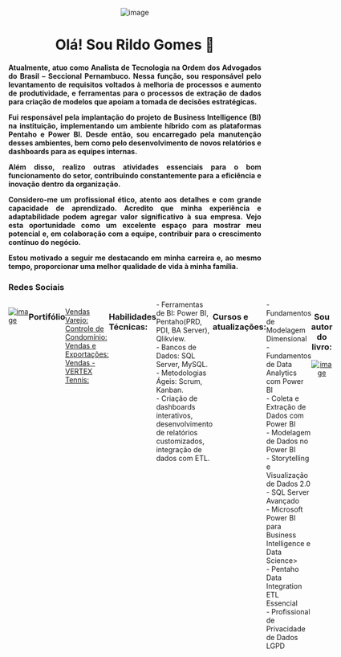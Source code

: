<p align="center">
  <img src="https://github.com/user-attachments/assets/4de7f62c-222f-4a6b-b473-a6c40b3a7309" alt="image">
</p>
<h1 align="center">Olá! Sou Rildo Gomes 👋</h1>

<h4 align="justify">

Atualmente, atuo como Analista de Tecnologia na Ordem dos Advogados do Brasil – Seccional Pernambuco. Nessa função, sou responsável pelo levantamento de requisitos voltados à melhoria de processos e aumento de produtividade, e ferramentas para o processos de extração de dados para criação de modelos que apoiam a tomada de decisões estratégicas.

Fui responsável pela implantação do projeto de Business Intelligence (BI) na instituição, implementando um ambiente híbrido com as plataformas Pentaho e Power BI. Desde então, sou encarregado pela manutenção desses ambientes, bem como pelo desenvolvimento de novos relatórios e dashboards para as equipes internas.

Além disso, realizo outras atividades essenciais para o bom funcionamento do setor, contribuindo constantemente para a eficiência e inovação dentro da organização.

Considero-me um profissional ético, atento aos detalhes e com grande capacidade de aprendizado. Acredito que minha experiência e adaptabilidade podem agregar valor significativo à sua empresa. Vejo esta oportunidade como um excelente espaço para mostrar meu potencial e, em colaboração com a equipe, contribuir para o crescimento contínuo do negócio.

Estou motivado a seguir me destacando em minha carreira e, ao mesmo tempo, proporcionar uma melhor qualidade de vida à minha família.
</h4>

<h3>Redes Sociais</h3>
<div style="display: flex">

[![image](https://github.com/user-attachments/assets/7fc1b3de-fce2-4686-85b5-70d33f98203e)](https://www.linkedin.com/in/rildo-gomes-06580142)

<h3>Portifólio</h3>

[Vendas Varejo:](https://app.powerbi.com/view?r=eyJrIjoiYWVkNjYwNDYtMzEzYy00ZGFkLTgxNzYtYWIyODU1NWFiMDgzIiwidCI6IjRmMDg2MTI0LWMyYzktNGU2Zi05Mjk4LTVmMGQ2NTU5NGI4MyJ9&pageName=ReportSectioncf77f7dbc2d80be00708)
<br>
[Controle de Condomínio:](https://app.powerbi.com/view?r=eyJrIjoiODcxOTlhMGMtZGM5My00MzEwLWJhNzQtM2Y3MzA5NjVhZTdhIiwidCI6IjRmMDg2MTI0LWMyYzktNGU2Zi05Mjk4LTVmMGQ2NTU5NGI4MyJ9&pageName=ReportSection842d88372983069e77d3)
<br>
[Vendas e Exportações:](https://app.powerbi.com/view?r=eyJrIjoiZTAyMTdmOTMtMDFjOS00YmQxLTlmZDUtMjUyZjU4ZjZkMzgwIiwidCI6IjRmMDg2MTI0LWMyYzktNGU2Zi05Mjk4LTVmMGQ2NTU5NGI4MyJ9)
<br>
[Vendas - VERTEX Tennis:](https://app.powerbi.com/view?r=eyJrIjoiZGVlZTVlM2QtNTg3Yy00ZDRlLThlMTgtOWYwYjcxYzljMjY1IiwidCI6IjRmMDg2MTI0LWMyYzktNGU2Zi05Mjk4LTVmMGQ2NTU5NGI4MyJ9)

<h3>Habilidades Técnicas:</h3>
- Ferramentas de BI: Power BI, Pentaho(PRD, PDI, BA Server), Qlikview.<br>
- Bancos de Dados: SQL Server, MySQL.<br>
- Metodologias Ágeis: Scrum, Kanban.<br>
- Criação de dashboards interativos, desenvolvimento de relatórios customizados, integração de dados com ETL.<br>

<h3>Cursos e atualizações:</h3>
- Fundamentos de Modelagem Dimensional<br>
- Fundamentos de Data Analytics com Power BI<br>
- Coleta e Extração de Dados com Power BI<br>
- Modelagem de Dados no Power BI<br>
- Storytelling e Visualização de Dados 2.0<br>
- SQL Server Avançado<br>
- Microsoft Power BI para Business Intelligence e Data Science><br>
- Pentaho Data Integration ETL Essencial<br>
- Profissional de Privacidade de Dados LGPD<br>

<div style="display: flex">
<br>

</div>

<div  align="center">

<h3>Sou autor do livro:</h3>

[![image](https://github.com/user-attachments/assets/4ebab2e8-4afd-419e-9960-8f1605259725)](https://clubedeautores.com.br/livro/construindo-uma-solucao-de-business-intelligence-com-pentaho)

</div>
